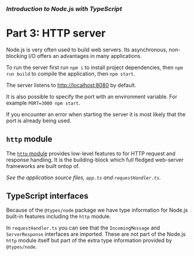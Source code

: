 ### _Introduction to Node.js with TypeScript_

# Part 3: HTTP server

Node.js is very often used to build web servers. Its asynchronous, non-blocking
I/O offers an advantages in many applications.

To run the server first run `npm i` to install project dependencies,
then `npm run build` to compile the application,
then `npm start`.

The server listens to [http://localhost:8080](http://localhost:8080) by default.

It is also possible to specify the port with an environment variable.
For example `PORT=3000 npm start`.

If you encounter an error when starting the server it is most likely that the
port is already being used.

## `http` module

The [`http` module](https://nodejs.org/dist/latest-v6.x/docs/api/http.html) provides low-level features to for HTTP request and response
handling. It is the building-block which full fledged web-server frameworks are
built ontop of.

_See the application source files, `app.ts` and `requestHandler.ts`._

## TypeScript interfaces

Because of the `@types/node` package we have type information for Node.js built-in
features including the `http` module.

In `requestHandler.ts` you can see that the `IncomingMessage` and `ServerResponse`
interfaces are imported. These are not part of the Node.js `http` module itself
but part of the extra type information provided by `@types/node`.
